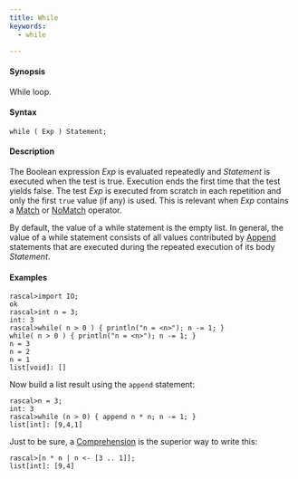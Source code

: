 ```yaml
---
title: While
keywords:
  - while

---
```




#### Synopsis

While loop.

#### Syntax

`while ( Exp ) Statement;`

#### Description

The Boolean expression _Exp_ is evaluated repeatedly and _Statement_ is executed when the test is true. 
Execution ends the first time that the test yields false. 
The test _Exp_ is executed from scratch in each repetition and only the first `true` value (if any) is used.
This is relevant when _Exp_ contains a [Match](../../../Rascal/Expressions/Values/Boolean/Match) or [NoMatch](../../../Rascal/Expressions/Values/Boolean/NoMatch) operator.

By default, the value of a while statement is the empty list. In general, the value of a while statement 
consists of all values contributed by [Append](../../../Rascal/Statements/Append) statements that are executed during the repeated execution 
of its body _Statement_.

#### Examples


```rascal-shell
rascal>import IO;
ok
rascal>int n = 3;
int: 3
rascal>while( n > 0 ) { println("n = <n>"); n -= 1; }
while( n > 0 ) { println("n = <n>"); n -= 1; }
n = 3
n = 2
n = 1
list[void]: []
```
Now build a list result using the `append` statement:

```rascal-shell
rascal>n = 3;
int: 3
rascal>while (n > 0) { append n * n; n -= 1; }
list[int]: [9,4,1]
```

Just to be sure, a [Comprehension](../../../Rascal/Expressions/Values/List/Comprehension) is the superior way to write this:

```rascal-shell
rascal>[n * n | n <- [3 .. 1]];
list[int]: [9,4]
```


